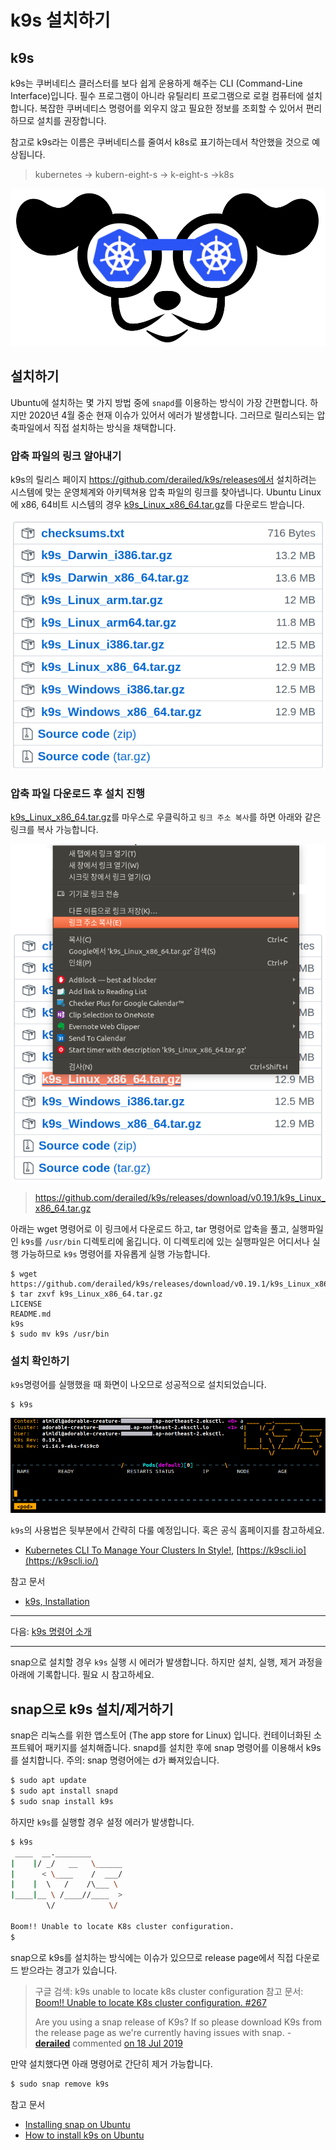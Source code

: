 # k9s 설치하기

## k9s

k9s는 쿠버네티스 클러스터를 보다 쉽게 운용하게 해주는 CLI (Command-Line Interface)입니다. 필수 프로그램이 아니라 유틸리티 프로그램으로 로컬 컴퓨터에 설치합니다. 복잡한 쿠버네티스 명령어를 외우지 않고 필요한 정보를 조회할 수 있어서 편리하므로 설치를 권장합니다.

참고로 k9s라는 이름은 쿠버네티스를 줄여서 k8s로 표기하는데서 착안했을 것으로 예상됩니다. 

> kubernetes → kubern-eight-s → k-eight-s →k8s

<img src="images/k9s.png">

## 설치하기

Ubuntu에 설치하는 몇 가지 방법 중에 `snapd`를 이용하는 방식이 가장 간편합니다. 하지만 2020년 4월 중순 현재 이슈가 있어서 에러가 발생합니다. 그러므로 릴리스되는 압축파일에서 직접 설치하는 방식을 채택합니다.

### 압축 파일의 링크 알아내기

k9s의 릴리스 페이지 https://github.com/derailed/k9s/releases에서 설치하려는 시스템에 맞는 운영체계와 아키텍쳐용 압축 파일의 링크를 찾아냅니다. Ubuntu Linux에 x86, 64비트 시스템의 경우 [k9s_Linux_x86_64.tar.gz](https://github.com/derailed/k9s/releases/download/v0.19.1/k9s_Linux_x86_64.tar.gz)를 다운로드 받습니다.

<img src="images/kubernetes-k9s-releases.png">

### 압축 파일 다운로드 후 설치 진행

[k9s_Linux_x86_64.tar.gz](https://github.com/derailed/k9s/releases/download/v0.19.1/k9s_Linux_x86_64.tar.gz)를 마우스로 우클릭하고 `링크 주소 복사`를 하면 아래와 같은 링크를 복사 가능합니다.

<img src="images/kubernetes-k9s-releases-right_click.png">

> https://github.com/derailed/k9s/releases/download/v0.19.1/k9s_Linux_x86_64.tar.gz

아래는 wget 명령어로 이 링크에서 다운로드 하고, tar 명령어로 압축을 풀고, 실행파일인 `k9s`를 `/usr/bin` 디렉토리에 옮깁니다. 이 디렉토리에 있는 실행파일은 어디서나 실행 가능하므로 `k9s` 명령어를 자유롭게 실행 가능합니다.

```
$ wget https://github.com/derailed/k9s/releases/download/v0.19.1/k9s_Linux_x86_64.tar.gz
$ tar zxvf k9s_Linux_x86_64.tar.gz
LICENSE
README.md
k9s
$ sudo mv k9s /usr/bin
```

### 설치 확인하기

`k9s`명령어를 실행했을 때 화면이 나오므로 성공적으로 설치되었습니다.

```
$ k9s
```

<img src="images/kubernetes-k9s-first_launch.png">

`k9s`의 사용법은 뒷부분에서 간략히 다룰 예정입니다. 혹은 공식 홈페이지를 참고하세요.

* [Kubernetes CLI To Manage Your Clusters In Style!](https://github.com/derailed/k9s), [https://k9scli.io](https://k9scli.io/)

참고 문서

* [k9s, Installation](https://k9scli.io/topics/install/)

-----------

다음: [k9s 명령어 소개](how_to/user_k9s.md)

--------------

snap으로 설치할 경우 `k9s` 실행 시 에러가 발생합니다. 하지만 설치, 실행, 제거 과정을 아래에 기록합니다. 필요 시 참고하세요.

## snap으로 k9s 설치/제거하기

snap은 리눅스를 위한 앱스토어 (The app store for Linux) 입니다. 컨테이너화된 소프트웨어 패키지를 설치해줍니다. snapd를 설치한 후에 snap 명령어를  이용해서 k9s를 설치합니다. 주의: snap 명령어에는 d가 빠져있습니다.

```bash
$ sudo apt update
$ sudo apt install snapd
$ sudo snap install k9s
```

하지만 `k9s`를 실행할 경우 설정 에러가 발생합니다.

```bash
$ k9s
 ____  __.________       
|    |/ _/   __   \______
|      < \____    /  ___/
|    |  \   /    /\___ \ 
|____|__ \ /____//____  >
        \/            \/ 

Boom!! Unable to locate K8s cluster configuration.
$
```

snap으로 k9s를 설치하는 방식에는 이슈가 있으므로 release page에서 직접 다운로드 받으라는 경고가 있습니다.

> 구글 검색: k9s unable to locate k8s cluster configuration
> 참고 문서: [Boom!! Unable to locate K8s cluster configuration. #267](https://github.com/derailed/k9s/issues/267)
>
> Are you using a snap release of K9s? If so please download K9s from the release page as we're currently having issues with snap. - **[derailed](https://github.com/derailed)** commented [on 18 Jul 2019](https://github.com/derailed/k9s/issues/267#issuecomment-512824636)

만약 설치했다면 아래 명령어로 간단히 제거 가능합니다.

```bash
$ sudo snap remove k9s
```

참고 문서

* [Installing snap on Ubuntu](https://snapcraft.io/docs/installing-snap-on-ubuntu)
* [How to install k9s on Ubuntu](https://snapcraft.io/install/k9s/ubuntu)

